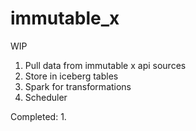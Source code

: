 # immutable_x

WIP 

1. Pull data from immutable x api sources 
2. Store in iceberg tables 
3. Spark for transformations 
4. Scheduler 

Completed: 
1. 